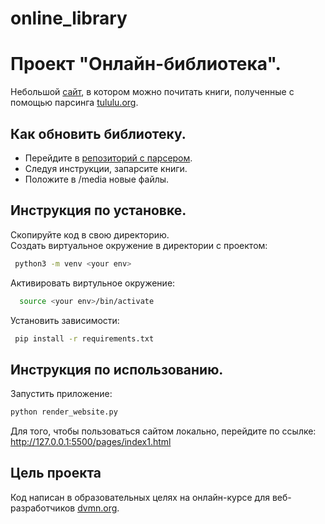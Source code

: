 # online_library
# Проект "Онлайн-библиотека".
Небольшой [сайт](https://acev3.github.io/online_library/pages/index1.html), в котором можно почитать книги,
полученные с помощью парсинга [tululu.org](http://tululu.org).

## Как обновить библиотеку.
- Перейдите в [репозиторий с парсером](https://github.com/acev3/parser).
- Следуя инструкции, запарсите книги.
- Положите в /media новые файлы.
## Инструкция по установке.
Скопируйте код в свою директорию.  
Cоздать виртуальное окружение в директории с проектом:
```bash 
 python3 -m venv <your env>
```
Активировать виртульное окружение:
```bash 
  source <your env>/bin/activate
```
Установить зависимости:
```bash 
 pip install -r requirements.txt
```
## Инструкция по использованию.
Запустить приложение:
```bash 
python render_website.py
 ```
Для того, чтобы пользоваться сайтом локально, перейдите по ссылке:
http://127.0.0.1:5500/pages/index1.html

## Цель проекта
Код написан в образовательных целях на онлайн-курсе для веб-разработчиков [dvmn.org](http://dvmn.org).
 
